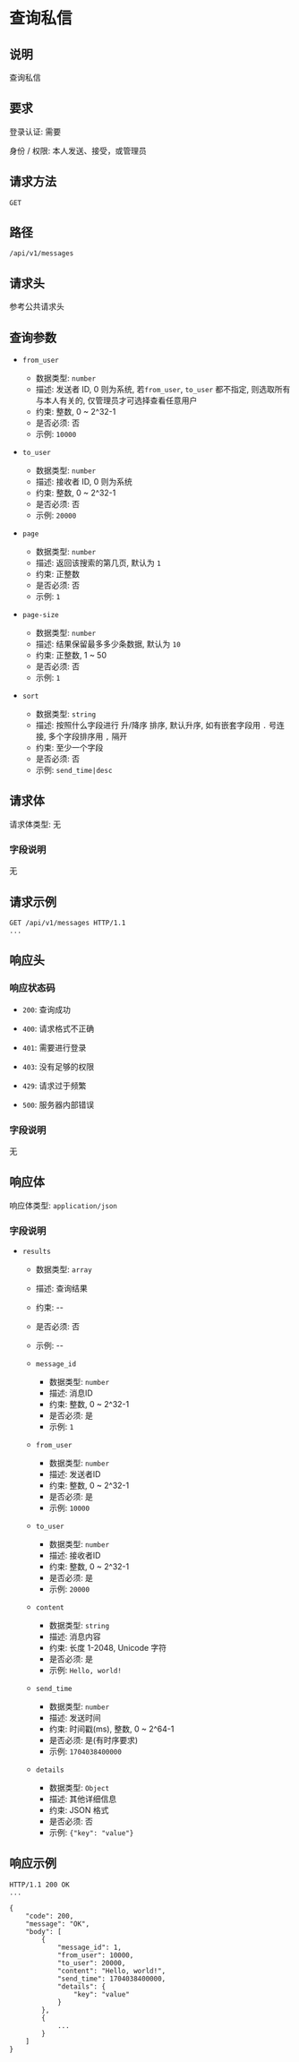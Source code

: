 # 查询私信

## 说明

查询私信

## 要求

登录认证: 需要

身份 / 权限: 本人发送、接受，或管理员

## 请求方法

`GET`

## 路径

`/api/v1/messages`

## 请求头

参考公共请求头

## 查询参数

- `from_user`
    - 数据类型: `number`
    - 描述: 发送者 ID, 0 则为系统, 若`from_user`, `to_user` 都不指定, 则选取所有与本人有关的, 仅管理员才可选择查看任意用户
    - 约束: 整数, 0 ~ 2^32-1
    - 是否必须: 否
    - 示例: `10000`

- `to_user`
    - 数据类型: `number`
    - 描述: 接收者 ID, 0 则为系统
    - 约束: 整数, 0 ~ 2^32-1
    - 是否必须: 否
    - 示例: `20000`

- `page`
    - 数据类型: `number`
    - 描述: 返回该搜索的第几页, 默认为 `1`
    - 约束: 正整数
    - 是否必须: 否
    - 示例: `1`

- `page-size`
    - 数据类型: `number`
    - 描述: 结果保留最多多少条数据, 默认为 `10`
    - 约束: 正整数, 1 ~ 50
    - 是否必须: 否
    - 示例: `1`

- `sort`
    - 数据类型: `string`
    - 描述: 按照什么字段进行 升/降序 排序, 默认升序, 如有嵌套字段用 `.` 号连接, 多个字段排序用 `,` 隔开
    - 约束: 至少一个字段
    - 是否必须: 否
    - 示例: `send_time|desc`

## 请求体

请求体类型: 无

### 字段说明

无

## 请求示例

```
GET /api/v1/messages HTTP/1.1
...
```

## 响应头

### 响应状态码

- `200`: 查询成功

- `400`: 请求格式不正确

- `401`: 需要进行登录

- `403`: 没有足够的权限

- `429`: 请求过于频繁

- `500`: 服务器内部错误

### 字段说明

无

## 响应体

响应体类型: `application/json`

### 字段说明

- `results`
    - 数据类型: `array`
    - 描述: 查询结果
    - 约束: --
    - 是否必须: 否
    - 示例: --

    - `message_id`
        - 数据类型: `number`
        - 描述: 消息ID
        - 约束: 整数, 0 ~ 2^32-1
        - 是否必须: 是
        - 示例: `1`

    - `from_user`
        - 数据类型: `number`
        - 描述: 发送者ID
        - 约束: 整数, 0 ~ 2^32-1
        - 是否必须: 是
        - 示例: `10000`

    - `to_user`
        - 数据类型: `number`
        - 描述: 接收者ID
        - 约束: 整数, 0 ~ 2^32-1
        - 是否必须: 是
        - 示例: `20000`

    - `content`
        - 数据类型: `string`
        - 描述: 消息内容
        - 约束: 长度 1-2048, Unicode 字符
        - 是否必须: 是
        - 示例: `Hello, world!`

    - `send_time`
        - 数据类型: `number`
        - 描述: 发送时间
        - 约束: 时间戳(ms), 整数, 0 ~ 2^64-1
        - 是否必须: 是(有时序要求)
        - 示例: `1704038400000`

    - `details`
        - 数据类型: `Object`
        - 描述: 其他详细信息
        - 约束: JSON 格式
        - 是否必须: 否
        - 示例: `{"key": "value"}`

## 响应示例

```
HTTP/1.1 200 OK
...

{
    "code": 200,
    "message": "OK",
    "body": [
        {
            "message_id": 1,
            "from_user": 10000,
            "to_user": 20000,
            "content": "Hello, world!",
            "send_time": 1704038400000,
            "details": {
                "key": "value"
            }
        },
        {
            ...
        }
    ]
}
```